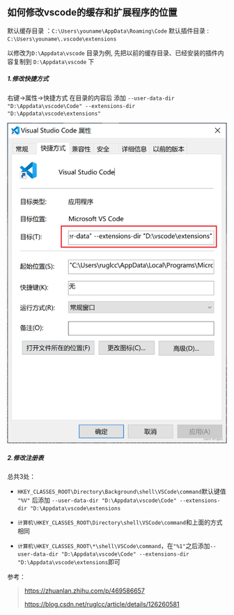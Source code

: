 ## 如何修改vscode的缓存和扩展程序的位置

默认缓存目录 ：`C:\Users\youname\AppData\Roaming\Code`
默认插件目录 : `C:\Users\youname\.vscode\extensions`

以修改为`D:\Appdata\vscode` 目录为例, 先把以前的缓存目录、已经安装的插件内容复制到 `D:\Appdata\vscode` 下

##### 1.修改快捷方式

右键->属性->快捷方式 在目录的内容后 添加 `--user-data-dir "D:\Appdata\vscode\Code" --extensions-dir "D:\Appdata\vscode\extensions"`

![在这里插入图片描述](如何修改vscode的缓存和扩展程序的位置.assets/fe2a311f007a480c884aa46132e0a689.png)

##### 2.修改注册表

总共3处：

* `HKEY_CLASSES_ROOT\Directory\Background\shell\VSCode\command`默认键值 `"%V"` 后添加 `--user-data-dir "D:\Appdata\vscode\Code" --extensions-dir "D:\Appdata\vscode\extensions`

* `计算机\HKEY_CLASSES_ROOT\Directory\shell\VSCode\command`和上面的方式相同

* `计算机\HKEY_CLASSES_ROOT\*\shell\VSCode\command`，在`"%1"`之后添加`--user-data-dir "D:\Appdata\vscode\Code" --extensions-dir "D:\Appdata\vscode\extensions`即可

参考：

> https://zhuanlan.zhihu.com/p/469586657
>
> https://blog.csdn.net/ruglcc/article/details/126260581